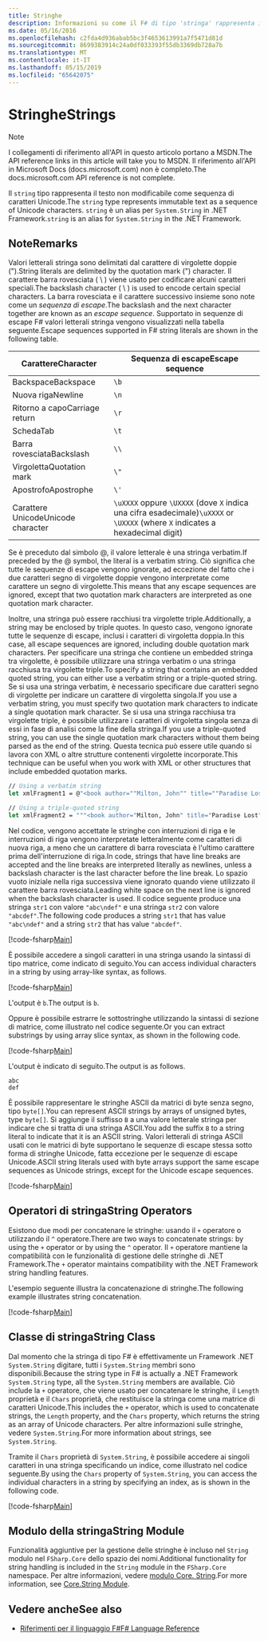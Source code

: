 ```yaml
---
title: Stringhe
description: Informazioni su come il F# di tipo 'stringa' rappresenta il testo non modificabile come sequenza di caratteri Unicode.
ms.date: 05/16/2016
ms.openlocfilehash: c2fda4d936abab5bc3f4653613991a7f5471d81d
ms.sourcegitcommit: 8699383914c24a0df033393f55db3369db728a7b
ms.translationtype: MT
ms.contentlocale: it-IT
ms.lasthandoff: 05/15/2019
ms.locfileid: "65642075"
---
```

# <a name="strings"></a><span data-ttu-id="4888a-103">Stringhe</span><span class="sxs-lookup"><span data-stu-id="4888a-103">Strings</span></span>

> [!NOTE]
> <span data-ttu-id="4888a-104">I collegamenti di riferimento all'API in questo articolo portano a MSDN.</span><span class="sxs-lookup"><span data-stu-id="4888a-104">The API reference links in this article will take you to MSDN.</span></span>  <span data-ttu-id="4888a-105">Il riferimento all'API in Microsoft Docs (docs.microsoft.com) non è completo.</span><span class="sxs-lookup"><span data-stu-id="4888a-105">The docs.microsoft.com API reference is not complete.</span></span>

<span data-ttu-id="4888a-106">Il `string` tipo rappresenta il testo non modificabile come sequenza di caratteri Unicode.</span><span class="sxs-lookup"><span data-stu-id="4888a-106">The `string` type represents immutable text as a sequence of Unicode characters.</span></span> <span data-ttu-id="4888a-107">`string` è un alias per `System.String` in .NET Framework.</span><span class="sxs-lookup"><span data-stu-id="4888a-107">`string` is an alias for `System.String` in the .NET Framework.</span></span>

## <a name="remarks"></a><span data-ttu-id="4888a-108">Note</span><span class="sxs-lookup"><span data-stu-id="4888a-108">Remarks</span></span>

<span data-ttu-id="4888a-109">Valori letterali stringa sono delimitati dal carattere di virgolette doppie (").</span><span class="sxs-lookup"><span data-stu-id="4888a-109">String literals are delimited by the quotation mark (") character.</span></span> <span data-ttu-id="4888a-110">Il carattere barra rovesciata ( \\ ) viene usato per codificare alcuni caratteri speciali.</span><span class="sxs-lookup"><span data-stu-id="4888a-110">The backslash character ( \\ ) is used to encode certain special characters.</span></span> <span data-ttu-id="4888a-111">La barra rovesciata e il carattere successivo insieme sono note come un *sequenza di escape*.</span><span class="sxs-lookup"><span data-stu-id="4888a-111">The backslash and the next character together are known as an *escape sequence*.</span></span> <span data-ttu-id="4888a-112">Supportato in sequenze di escape F# valori letterali stringa vengono visualizzati nella tabella seguente.</span><span class="sxs-lookup"><span data-stu-id="4888a-112">Escape sequences supported in F# string literals are shown in the following table.</span></span>

|<span data-ttu-id="4888a-113">Carattere</span><span class="sxs-lookup"><span data-stu-id="4888a-113">Character</span></span>|<span data-ttu-id="4888a-114">Sequenza di escape</span><span class="sxs-lookup"><span data-stu-id="4888a-114">Escape sequence</span></span>|
|---------|---------------|
|<span data-ttu-id="4888a-115">Backspace</span><span class="sxs-lookup"><span data-stu-id="4888a-115">Backspace</span></span>|`\b`|
|<span data-ttu-id="4888a-116">Nuova riga</span><span class="sxs-lookup"><span data-stu-id="4888a-116">Newline</span></span>|`\n`|
|<span data-ttu-id="4888a-117">Ritorno a capo</span><span class="sxs-lookup"><span data-stu-id="4888a-117">Carriage return</span></span>|`\r`|
|<span data-ttu-id="4888a-118">Scheda</span><span class="sxs-lookup"><span data-stu-id="4888a-118">Tab</span></span>|`\t`|
|<span data-ttu-id="4888a-119">Barra rovesciata</span><span class="sxs-lookup"><span data-stu-id="4888a-119">Backslash</span></span>|`\\`|
|<span data-ttu-id="4888a-120">Virgoletta</span><span class="sxs-lookup"><span data-stu-id="4888a-120">Quotation mark</span></span>|`\"`|
|<span data-ttu-id="4888a-121">Apostrofo</span><span class="sxs-lookup"><span data-stu-id="4888a-121">Apostrophe</span></span>|`\'`|
|<span data-ttu-id="4888a-122">Carattere Unicode</span><span class="sxs-lookup"><span data-stu-id="4888a-122">Unicode character</span></span>|<span data-ttu-id="4888a-123">`\uXXXX` oppure `\UXXXX` (dove `X` indica una cifra esadecimale)</span><span class="sxs-lookup"><span data-stu-id="4888a-123">`\uXXXX` or `\UXXXX` (where `X` indicates a hexadecimal digit)</span></span>|

<span data-ttu-id="4888a-124">Se è preceduto dal simbolo @, il valore letterale è una stringa verbatim.</span><span class="sxs-lookup"><span data-stu-id="4888a-124">If preceded by the @ symbol, the literal is a verbatim string.</span></span> <span data-ttu-id="4888a-125">Ciò significa che tutte le sequenze di escape vengono ignorate, ad eccezione del fatto che i due caratteri segno di virgolette doppie vengono interpretate come carattere un segno di virgolette.</span><span class="sxs-lookup"><span data-stu-id="4888a-125">This means that any escape sequences are ignored, except that two quotation mark characters are interpreted as one quotation mark character.</span></span>

<span data-ttu-id="4888a-126">Inoltre, una stringa può essere racchiusi tra virgolette triple.</span><span class="sxs-lookup"><span data-stu-id="4888a-126">Additionally, a string may be enclosed by triple quotes.</span></span> <span data-ttu-id="4888a-127">In questo caso, vengono ignorate tutte le sequenze di escape, inclusi i caratteri di virgoletta doppia.</span><span class="sxs-lookup"><span data-stu-id="4888a-127">In this case, all escape sequences are ignored, including double quotation mark characters.</span></span> <span data-ttu-id="4888a-128">Per specificare una stringa che contiene un embedded stringa tra virgolette, è possibile utilizzare una stringa verbatim o una stringa racchiusa tra virgolette triple.</span><span class="sxs-lookup"><span data-stu-id="4888a-128">To specify a string that contains an embedded quoted string, you can either use a verbatim string or a triple-quoted string.</span></span> <span data-ttu-id="4888a-129">Se si usa una stringa verbatim, è necessario specificare due caratteri segno di virgolette per indicare un carattere di virgoletta singola.</span><span class="sxs-lookup"><span data-stu-id="4888a-129">If you use a verbatim string, you  must specify two quotation mark characters to indicate a single quotation mark character.</span></span> <span data-ttu-id="4888a-130">Se si usa una stringa racchiusa tra virgolette triple, è possibile utilizzare i caratteri di virgoletta singola senza di essi in fase di analisi come la fine della stringa.</span><span class="sxs-lookup"><span data-stu-id="4888a-130">If you use a triple-quoted string, you can use the single quotation mark characters without them being parsed as the end of the string.</span></span> <span data-ttu-id="4888a-131">Questa tecnica può essere utile quando si lavora con XML o altre strutture contenenti virgolette incorporate.</span><span class="sxs-lookup"><span data-stu-id="4888a-131">This technique can be useful when you work with XML or other structures that include embedded quotation marks.</span></span>

```fsharp
// Using a verbatim string
let xmlFragment1 = @"<book author=""Milton, John"" title=""Paradise Lost"">"

// Using a triple-quoted string
let xmlFragment2 = """<book author="Milton, John" title="Paradise Lost">"""
```

<span data-ttu-id="4888a-132">Nel codice, vengono accettate le stringhe con interruzioni di riga e le interruzioni di riga vengono interpretate letteralmente come caratteri di nuova riga, a meno che un carattere di barra rovesciata è l'ultimo carattere prima dell'interruzione di riga.</span><span class="sxs-lookup"><span data-stu-id="4888a-132">In code, strings that have line breaks are accepted and the line breaks are interpreted literally as newlines, unless a backslash character is the last character before the line break.</span></span> <span data-ttu-id="4888a-133">Lo spazio vuoto iniziale nella riga successiva viene ignorato quando viene utilizzato il carattere barra rovesciata.</span><span class="sxs-lookup"><span data-stu-id="4888a-133">Leading white space on the next line is ignored when the backslash character is used.</span></span> <span data-ttu-id="4888a-134">Il codice seguente produce una stringa `str1` con valore `"abc\ndef"` e una stringa `str2` con valore `"abcdef"`.</span><span class="sxs-lookup"><span data-stu-id="4888a-134">The following code produces a string `str1` that has value `"abc\ndef"` and a string `str2` that has value `"abcdef"`.</span></span>

[!code-fsharp[Main](../../../samples/snippets/fsharp/lang-ref-1/snippet1001.fs)]

<span data-ttu-id="4888a-135">È possibile accedere a singoli caratteri in una stringa usando la sintassi di tipo matrice, come indicato di seguito.</span><span class="sxs-lookup"><span data-stu-id="4888a-135">You can access individual characters in a string by using array-like syntax, as follows.</span></span>

[!code-fsharp[Main](../../../samples/snippets/fsharp/lang-ref-1/snippet1002.fs)]

<span data-ttu-id="4888a-136">L'output è `b`.</span><span class="sxs-lookup"><span data-stu-id="4888a-136">The output is `b`.</span></span>

<span data-ttu-id="4888a-137">Oppure è possibile estrarre le sottostringhe utilizzando la sintassi di sezione di matrice, come illustrato nel codice seguente.</span><span class="sxs-lookup"><span data-stu-id="4888a-137">Or you can extract substrings by using array slice syntax, as shown in the following code.</span></span>

[!code-fsharp[Main](../../../samples/snippets/fsharp/lang-ref-1/snippet1003.fs)]

<span data-ttu-id="4888a-138">L'output è indicato di seguito.</span><span class="sxs-lookup"><span data-stu-id="4888a-138">The output is as follows.</span></span>

```
abc
def
```

<span data-ttu-id="4888a-139">È possibile rappresentare le stringhe ASCII da matrici di byte senza segno, tipo `byte[]`.</span><span class="sxs-lookup"><span data-stu-id="4888a-139">You can represent ASCII strings by arrays of unsigned bytes, type `byte[]`.</span></span> <span data-ttu-id="4888a-140">Si aggiunge il suffisso `B` a una valore letterale stringa per indicare che si tratta di una stringa ASCII.</span><span class="sxs-lookup"><span data-stu-id="4888a-140">You add the suffix `B` to a string literal to indicate that it is an ASCII string.</span></span> <span data-ttu-id="4888a-141">Valori letterali di stringa ASCII usati con le matrici di byte supportano le sequenze di escape stessa sotto forma di stringhe Unicode, fatta eccezione per le sequenze di escape Unicode.</span><span class="sxs-lookup"><span data-stu-id="4888a-141">ASCII string literals used with byte arrays support the same escape sequences as Unicode strings, except for the Unicode escape sequences.</span></span>

[!code-fsharp[Main](../../../samples/snippets/fsharp/lang-ref-1/snippet1004.fs)]

## <a name="string-operators"></a><span data-ttu-id="4888a-142">Operatori di stringa</span><span class="sxs-lookup"><span data-stu-id="4888a-142">String Operators</span></span>

<span data-ttu-id="4888a-143">Esistono due modi per concatenare le stringhe: usando il `+` operatore o utilizzando il `^` operatore.</span><span class="sxs-lookup"><span data-stu-id="4888a-143">There are two ways to concatenate strings: by using the `+` operator or by using the `^` operator.</span></span> <span data-ttu-id="4888a-144">Il `+` operatore mantiene la compatibilità con le funzionalità di gestione delle stringhe di .NET Framework.</span><span class="sxs-lookup"><span data-stu-id="4888a-144">The `+` operator maintains compatibility with the .NET Framework string handling features.</span></span>

<span data-ttu-id="4888a-145">L'esempio seguente illustra la concatenazione di stringhe.</span><span class="sxs-lookup"><span data-stu-id="4888a-145">The following example illustrates string concatenation.</span></span>

[!code-fsharp[Main](../../../samples/snippets/fsharp/lang-ref-1/snippet1006.fs)]

## <a name="string-class"></a><span data-ttu-id="4888a-146">Classe di stringa</span><span class="sxs-lookup"><span data-stu-id="4888a-146">String Class</span></span>

<span data-ttu-id="4888a-147">Dal momento che la stringa di tipo F# è effettivamente un Framework .NET `System.String` digitare, tutti i `System.String` membri sono disponibili.</span><span class="sxs-lookup"><span data-stu-id="4888a-147">Because the string type in F# is actually a .NET Framework `System.String` type, all the `System.String` members are available.</span></span> <span data-ttu-id="4888a-148">Ciò include la `+` operatore, che viene usato per concatenare le stringhe, il `Length` proprietà e il `Chars` proprietà, che restituisce la stringa come una matrice di caratteri Unicode.</span><span class="sxs-lookup"><span data-stu-id="4888a-148">This includes the `+` operator, which is used to concatenate strings, the `Length` property, and the `Chars` property, which returns the string as an array of Unicode characters.</span></span> <span data-ttu-id="4888a-149">Per altre informazioni sulle stringhe, vedere `System.String`.</span><span class="sxs-lookup"><span data-stu-id="4888a-149">For more information about strings, see `System.String`.</span></span>

<span data-ttu-id="4888a-150">Tramite il `Chars` proprietà di `System.String`, è possibile accedere ai singoli caratteri in una stringa specificando un indice, come illustrato nel codice seguente.</span><span class="sxs-lookup"><span data-stu-id="4888a-150">By using the `Chars` property of `System.String`, you can access the individual characters in a string by specifying an index, as is shown in the following code.</span></span>

[!code-fsharp[Main](../../../samples/snippets/fsharp/lang-ref-1/snippet1005.fs)]

## <a name="string-module"></a><span data-ttu-id="4888a-151">Modulo della stringa</span><span class="sxs-lookup"><span data-stu-id="4888a-151">String Module</span></span>

<span data-ttu-id="4888a-152">Funzionalità aggiuntive per la gestione delle stringhe è incluso nel `String` modulo nel `FSharp.Core` dello spazio dei nomi.</span><span class="sxs-lookup"><span data-stu-id="4888a-152">Additional functionality for string handling is included in the `String` module in the `FSharp.Core` namespace.</span></span> <span data-ttu-id="4888a-153">Per altre informazioni, vedere [modulo Core. String](https://msdn.microsoft.com/visualfsharpdocs/conceptual/core.string-module-%5bfsharp%5d).</span><span class="sxs-lookup"><span data-stu-id="4888a-153">For more information, see [Core.String Module](https://msdn.microsoft.com/visualfsharpdocs/conceptual/core.string-module-%5bfsharp%5d).</span></span>

## <a name="see-also"></a><span data-ttu-id="4888a-154">Vedere anche</span><span class="sxs-lookup"><span data-stu-id="4888a-154">See also</span></span>

- [<span data-ttu-id="4888a-155">Riferimenti per il linguaggio F#</span><span class="sxs-lookup"><span data-stu-id="4888a-155">F# Language Reference</span></span>](index.md)
